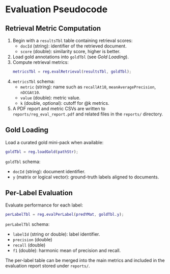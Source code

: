 # Evaluation Pseudocode

## Retrieval Metric Computation
1. Begin with a `resultsTbl` table containing retrieval scores:
   - `docId` (string): identifier of the retrieved document.
   - `score` (double): similarity score, higher is better.
2. Load gold annotations into `goldTbl` (see *Gold Loading*).
3. Compute retrieval metrics:
   ```matlab
   metricsTbl = reg.evalRetrieval(resultsTbl, goldTbl);
   ```
4. `metricsTbl` schema:
   - `metric` (string): name such as `recallAt10`, `meanAveragePrecision`, `nDCGAt10`.
   - `value` (double): metric value.
   - `k` (double, optional): cutoff for @k metrics.
5. A PDF report and metric CSVs are written to `reports/reg_eval_report.pdf` and related files in the `reports/` directory.

## Gold Loading
Load a curated gold mini-pack when available:
```matlab
goldTbl = reg.loadGold(pathStr);
```
`goldTbl` schema:
- `docId` (string): document identifier.
- `y` (matrix or logical vector): ground-truth labels aligned to documents.

## Per-Label Evaluation
Evaluate performance for each label:
```matlab
perLabelTbl = reg.evalPerLabel(predYMat, goldTbl.y);
```
`perLabelTbl` schema:
- `labelId` (string or double): label identifier.
- `precision` (double)
- `recall` (double)
- `f1` (double): harmonic mean of precision and recall.

The per-label table can be merged into the main metrics and included in the evaluation report stored under `reports/`.
